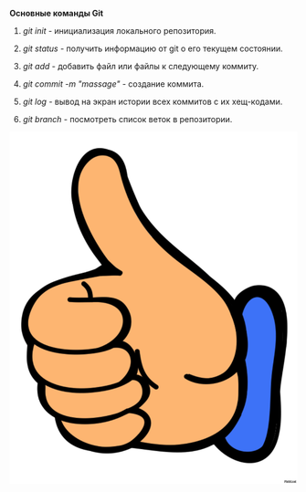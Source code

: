 **Основные команды Git**

1. *git init* - инициализация локального репозитория.

2. *git status* - получить информацию от git о его текущем состоянии.

3. *git add* - добавить файл или файлы к следующему коммиту.

4. *git commit -m "massage"* - создание коммита.

5. *git log* - вывод на экран истории всех коммитов с их хещ-кодами.

6. *git branch* - посмотреть список веток в репозитории.

![Спасибо за урок](cool.png)